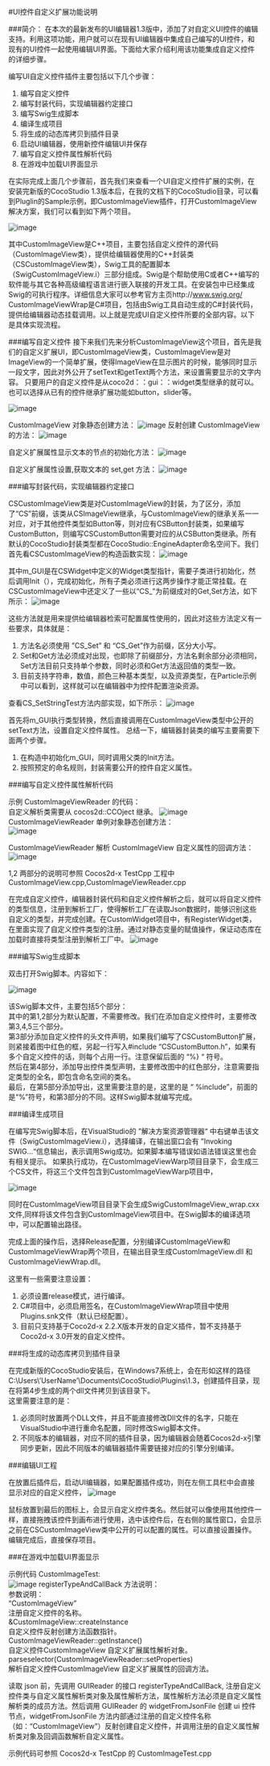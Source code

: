 #UI控件自定义扩展功能说明

###简介：
  在本次的最新发布的UI编辑器1.3版中，添加了对自定义UI控件的编辑支持。利用这项功能，用户就可以在现有UI编辑器中集成自己编写的UI控件，和现有的UI控件一起使用编辑UI界面。下面给大家介绍利用该功能集成自定义控件的详细步骤。

  编写UI自定义控件插件主要包括以下几个步骤：

  1. 编写自定义控件
  2. 编写封装代码，实现编辑器约定接口
  3. 编写Swig生成脚本
  4. 编译生成项目
  5. 将生成的动态库拷贝到插件目录
  6. 启动UI编辑器，使用新控件编辑UI并保存
  7. 编写自定义控件属性解析代码
  8. 在游戏中加载UI界面显示

  在实际完成上面几个步骤前，首先我们来查看一个UI自定义控件扩展的实例，在安装完新版的CocoStudio 1.3版本后，在我的文档下的CocoStudio目录，可以看到Pluglin的Sample示例，即CustomImageView插件，打开CustomImageView解决方案，我们可以看到如下两个项目。

![image](./res/1.png)

  其中CustomImageView是C++项目，主要包括自定义控件的源代码（CustomImageView类），提供给编辑器使用的C++封装类（CSCustomImageView类），Swig工具的配置脚本（SwigCustomImageView.i）三部分组成。Swig是个帮助使用C或者C++编写的软件能与其它各种高级编程语言进行嵌入联接的开发工具。在安装包中已经集成Swig的可执行程序。详细信息大家可以参考官方主页http://www.swig.org/
CustomImageViewWrap是C#项目，包括由Swig工具自动生成的C#封装代码，提供给编辑器动态挂载调用。以上就是完成UI自定义控件所要的全部内容。以下是具体实现流程。


###编写自定义控件
  接下来我们先来分析CustomImageView这个项目，首先是我们的自定义扩展UI，即CustomImageView类，CustomImageView是对ImageView的一个简单扩展，使得ImageView在显示图片的时候，能够同时显示一段文字，因此对外公开了setText和getText两个方法，来设置需要显示的文字内容。
只要用户的自定义控件是从coco2d：：gui：：widget类型继承的就可以。也可以选择从已有的控件继承扩展功能如button，slider等。

![image](./res/2.png)

 CustomImageView 对象静态创建方法：
![image](./res/3.png)
反射创建 CustomImageView 的方法：
![image](./res/4.png)


自定义扩展属性显示文本的节点的初始化方法：
![image](./res/5.png)


自定义扩展属性设置,获取文本的 set,get 方法：
![image](./res/6.png)




###编写封装代码，实现编辑器约定接口

  CSCustomImageView类是对CustomImageView的封装，为了区分，添加了“CS”前缀，该类从CSImageView继承，与CustomImageView的继承关系一一对应，对于其他控件类型如Button等，则对应有CSButton封装类，如果编写CustomButton，则编写CSCustomButton需要对应的从CSButton类继承。所有默认的CocoStudio封装类型都在CocoStudio::EngineAdapter命名空间下。我们首先看CSCustomImageView的构造函数实现：
![image](./res/7.png)

  其中m_GUI是在CSWidget中定义的Widget类型指针，需要子类进行初始化，然后调用Init（），完成初始化，所有子类必须进行这两步操作才能正常挂载。在CSCustomImageView中还定义了一些以“CS_”为前缀成对的Get,Set方法，如下所示：
![image](./res/8.png)

  这些方法就是用来提供给编辑器检索可配置属性使用的，因此对这些方法定义有一些要求，具体就是：

  1. 方法名必须使用 ”CS_Set” 和 “CS_Get”作为前缀，区分大小写。
  2.  Set和Get方法必须成对出现，也即除了前缀部分，方法名剩余部分必须相同，Set方法目前只支持单个参数，同时必须和Get方法返回值的类型一致。
  3. 目前支持字符串，数值，颜色三种基本类型，以及资源类型，在Particle示例中可以看到，这样就可以在编辑器中为控件配置渲染资源。

  查看CS_SetStringTest方法内部实现，如下所示：
![image](./res/9.png)

  首先将m_GUI执行类型转换，然后直接调用在CustomImageView类型中公开的setText方法，设置自定义控件属性。
  总结一下，编辑器封装类的编写主要需要下面两个步骤。
    
   1. 在构造中初始化m_GUI，同时调用父类的Init方法。
   2. 按照预定的命名规则，封装需要公开的控件自定义属性。

###编写自定义控件属性解析代码

示例 CustomImageViewReader 的代码：  
  自定义解析类需要从 cocos2d::CCOject 继承。
![image](./res/10.png)	 
  CustomImageViewReader 单例对象静态创建方法：  
![image](./res/11.png)
  

CustomImageViewReader 解析 CustomImageView 自定义属性的回调方法：
![image](./res/12.png)



  1,2 两部分的说明可参照 Cocos2d-x TestCpp 工程中 CustomImageView.cpp,CustomImageViewReader.cpp

   在完成自定义控件，编辑器封装代码和自定义控件解析之后，就可以将自定义控件的类型信息，注册到解析工厂，使得解析工厂在读取Json数据时，能够识别这些自定义的类型，并完成创建。在CustomWidget项目中，有RegisterWidget类，在里面实现了自定义控件类型的注册。通过对静态变量的赋值操作，保证动态库在加载时直接将类型注册到解析工厂中。
 ![image](./res/13.png)

###编写Swig生成脚本

  双击打开Swig脚本。内容如下：
  
![image](./res/14.png)

该Swig脚本文件，主要包括5个部分：  
  其中的第1,2部分为默认配置，不需要修改。我们在添加自定义控件时，主要修改第3,4,5三个部分。  
第3部分添加自定义控件的头文件声明，如果我们编写了CSCustomButton扩展，则紧接着图中红色的框，另起一行写入#include “CSCustomButton.h”，如果有多个自定义控件的话，则每个占用一行。注意保留后面的 “%} “ 符号。  
然后在第4部分，添加导出控件类型声明，主要修改图中的红色部分，注意需要指定类型的全名，即包含命名空间的类名。  
最后，在第5部分添加导出，这里需要注意的是，这里的是 “ %include”，前面的是“%”符号，和第3部分的不同。这样Swig脚本就编写完成。

###编译生成项目

在编写完Swig脚本后，在VisualStudio的 ”解决方案资源管理器“ 中右键单击该文件（SwigCustomImageView.i），选择编译，在输出窗口会有 ”Invoking SWIG...“信息输出，表示调用Swig成功。如果脚本编写错误如语法错误这里也会有相关提示。
如果执行成功，在CustomImageViewWarp项目目录下，会生成三个CS文件，将这三个文件包含到CustomImageViewWarp项目中，

![image](./res/15.png)

同时在CustomImageView项目目录下会生成SwigCustomImageView_wrap.cxx文件,同样将该文件包含到CustomImageView项目中。在Swig脚本的编译选项中，可以配置输出路径。

完成上面的操作后，选择Release配置，分别编译CustomImageView和CustomImageViewWrap两个项目，在输出目录生成CustomImageView.dll 和 CustomImageViewWrap.dll。

这里有一些需要注意设置：

  1. 必须设置release模式，进行编译。
  2. C#项目中，必须启用签名，在CustomImageViewWrap项目中使用Plugins.snk文件（默认已经配置）。
  3. 目前只支持基于Coco2d-x 2.2.X版本开发的自定义插件，暂不支持基于Coco2d-x 3.0开发的自定义控件。

###将生成的动态库拷贝到插件目录

在完成新版的CocoStudio安装后，在Windows7系统上，会在形如这样的路径  C:\Users\’UserName’\Documents\CocoStudio\Plugins\1.3，创建插件目录，现在将第4步生成的两个dll文件拷贝到该目录下。  
这里需要注意的是：  

  1. 必须同时放置两个DLL文件，并且不能直接修改Dll文件的名字，只能在VisualStudio中进行重命名配置，同时修改Swig脚本文件。
  2. 不同版本的编辑器，对应不同的插件目录，因为编辑器会随着Cocos2d-x引擎同步更新，因此不同版本的编辑器插件需要链接对应的引擎分别编译。


###编辑UI工程

在放置后插件后，启动UI编辑器，如果配置插件成功，则在左侧工具栏中会直接显示对应的自定义控件，
![image](./res/16.png)

鼠标放置到最后的图标上，会显示自定义控件类名。然后就可以像使用其他控件一样，直接拖拽该控件到画布进行使用，选中该控件后，在右侧的属性窗口，会显示之前在CSCustomImageView类中公开的可以配置的属性。可以直接设置操作。编辑完成后，直接保存项目。




###在游戏中加载UI界面显示

  示例代码 CustomImageTest:  
![image](./res/17.png) 
  registerTypeAndCallBack 方法说明：  
    参数说明：  
  	“CustomImageView”  
    注册自定义控件的名称。  
    &CustomImageView::createInstance   
    自定义控件反射创建方法函数指针。  
    CustomImageViewReader::getInstance()  
    自定义控件CustomImageView 自定义扩展属性解析对象。  
    parseselector(CustomImageViewReader::setProperties)  
    解析自定义控件CustomImageView 自定义扩展属性的回调方法。  

  读取 json 前，先调用 GUIReader 的接口 registerTypeAndCallBack, 注册自定义控件类与自定义属性解析类对象及属性解析方法，属性解析方法必须是自定义属性解析类的成员方法。然后调用 GUIReader 的 widgetFromJsonFile 创建 ui 控件节点，widgetFromJsonFile 方法内部通过注册的自定义控件名称（如：“CustomImageView”）反射创建自定义控件，并调用注册的自定义属性解析类对象及回调函数解析自定义属性。

  示例代码可参照 Cocos2d-x TestCpp 的 CustomImageTest.cpp 

